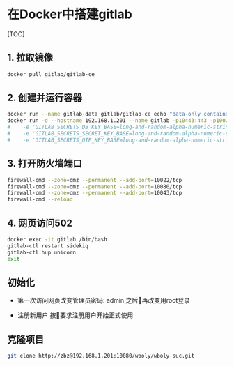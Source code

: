 # 在Docker中搭建gitlab

[TOC]

## 1. 拉取镜像

```sh
docker pull gitlab/gitlab-ce
```

## 2. 创建并运行容器

```sh
docker run --name gitlab-data gitlab/gitlab-ce echo "data-only container for gitlab"
docker run -d --hostname 192.168.1.201 --name gitlab -p10443:443 -p10022:22 -p10080:80 --restart always --volumes-from gitlab-data -e 'GITLAB_SSH_PORT=10022' -e 'GITLAB_PORT=10080' -e 'GITLAB_HOST=IP_ADDRESS' gitlab/gitlab-ce
#    -e 'GITLAB_SECRETS_DB_KEY_BASE=long-and-random-alpha-numeric-string' \
#    -e 'GITLAB_SECRETS_SECRET_KEY_BASE=long-and-random-alpha-numeric-string' \
#    -e 'GITLAB_SECRETS_OTP_KEY_BASE=long-and-random-alpha-numeric-string' \
```

## 3. 打开防火墙端口

```sh
firewall-cmd --zone=dmz --permanent --add-port=10022/tcp
firewall-cmd --zone=dmz --permanent --add-port=10080/tcp
firewall-cmd --zone=dmz --permanent --add-port=10043/tcp
firewall-cmd --reload
```

## 4. 网页访问502

```sh
docker exec -it gitlab /bin/bash
gitlab-ctl restart sidekiq
gitlab-ctl hup unicorn
exit
```

## 初始化

- 第一次访问网页改变管理员密码:
 admin
 之后再改变用root登录

- 注册新用户
 按要求注册用户开始正式使用

## 克隆项目

```sh
git clone http://zbz@192.168.1.201:10080/wboly/wboly-suc.git
```